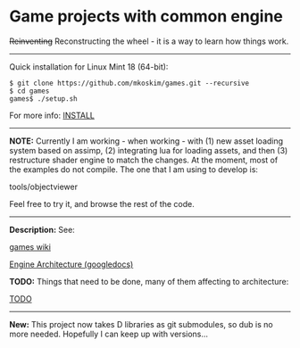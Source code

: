 Game projects with common engine
================================

~~Reinventing~~ Reconstructing the wheel - it is a way to learn how
things work.

---

Quick installation for Linux Mint 18 (64-bit):

```
$ git clone https://github.com/mkoskim/games.git --recursive
$ cd games
games$ ./setup.sh
```

For more info: [INSTALL](https://github.com/mkoskim/games/blob/master/INSTALL)

---

**NOTE:** Currently I am working - when working - with (1) new asset loading
system based on assimp, (2) integrating lua for loading assets, and then
(3) restructure shader engine to match the changes. At the moment, 
most of the examples do not compile. The one that I am using to develop is:

tools/objectviewer

Feel free to try it, and browse the rest of the code.

---

**Description:** See:

[games wiki](https://github.com/mkoskim/games/wiki)

[Engine Architecture (googledocs)](https://drive.google.com/open?id=1naIU1XoFX2Qmj-EIo02rn3QQdQ-95cXKt9H4fcCajGo&authuser=0)

**TODO:** Things that need to be done, many of them affecting to architecture:

[TODO](https://github.com/mkoskim/games/blob/master/engine/doc/TODO)

---

**New:** This project now takes D libraries as git submodules, so dub is no
more needed. Hopefully I can keep up with versions...


